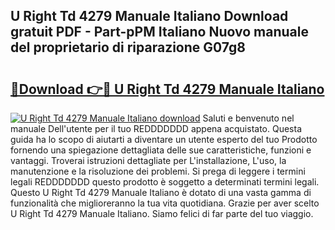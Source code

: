 ## U Right Td 4279 Manuale Italiano Download gratuit PDF - Part-pPM Italiano Nuovo manuale del proprietario di riparazione G07g8

# <h2><a href="http://dfbmpv.blite.top/?on=U+Right+Td+4279+Manuale+Italiano">🔗Download 👉🔴 U Right Td 4279 Manuale Italiano</a></h2>

[![U Right Td 4279 Manuale Italiano download](https://i.imgur.com/lujVjoI.png)](http://dfbmpv.blite.top/?on=U+Right+Td+4279+Manuale+Italiano)
Saluti e benvenuto nel manuale Dell'utente per il tuo REDDDDDDD appena acquistato. Questa guida ha lo scopo di aiutarti a diventare un utente esperto del tuo Prodotto fornendo una spiegazione dettagliata delle sue caratteristiche, funzioni e vantaggi. Troverai istruzioni dettagliate per L'installazione, L'uso, la manutenzione e la risoluzione dei problemi. Si prega di leggere i termini legali REDDDDDDD questo prodotto è soggetto a determinati termini legali. Questo U Right Td 4279 Manuale Italiano è dotato di una vasta gamma di funzionalità che miglioreranno la tua vita quotidiana. Grazie per aver scelto U Right Td 4279 Manuale Italiano. Siamo felici di far parte del tuo viaggio.
